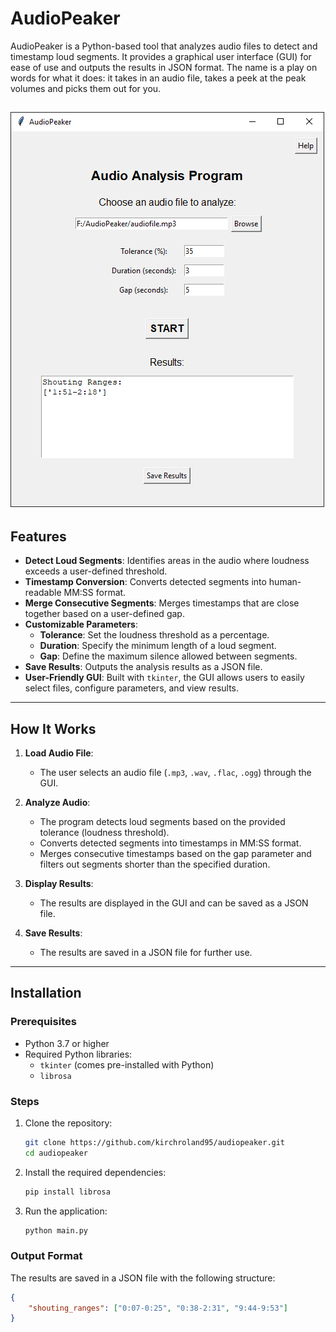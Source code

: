 # AudioPeaker
AudioPeaker is a Python-based tool that analyzes audio files to detect and timestamp loud segments. It provides a graphical user interface (GUI) for ease of use and outputs the results in JSON format.
The name is a play on words for what it does: it takes in an audio file, takes a peek at the peak volumes and picks them out for you.

![AudioPeaker GUI](documentation/audiopeaker.png "AudioPeaker GUI")
---

## Features

- **Detect Loud Segments**: Identifies areas in the audio where loudness exceeds a user-defined threshold.
- **Timestamp Conversion**: Converts detected segments into human-readable MM:SS format.
- **Merge Consecutive Segments**: Merges timestamps that are close together based on a user-defined gap.
- **Customizable Parameters**:
  - **Tolerance**: Set the loudness threshold as a percentage.
  - **Duration**: Specify the minimum length of a loud segment.
  - **Gap**: Define the maximum silence allowed between segments.
- **Save Results**: Outputs the analysis results as a JSON file.
- **User-Friendly GUI**: Built with `tkinter`, the GUI allows users to easily select files, configure parameters, and view results.

---

## How It Works

1. **Load Audio File**:
   - The user selects an audio file (`.mp3`, `.wav`, `.flac`, `.ogg`) through the GUI.

2. **Analyze Audio**:
   - The program detects loud segments based on the provided tolerance (loudness threshold).
   - Converts detected segments into timestamps in MM:SS format.
   - Merges consecutive timestamps based on the gap parameter and filters out segments shorter than the specified duration.

3. **Display Results**:
   - The results are displayed in the GUI and can be saved as a JSON file.

4. **Save Results**:
   - The results are saved in a JSON file for further use.

---

## Installation

### Prerequisites
- Python 3.7 or higher
- Required Python libraries:
  - `tkinter` (comes pre-installed with Python)
  - `librosa`

### Steps
1. Clone the repository:
   ```bash
   git clone https://github.com/kirchroland95/audiopeaker.git
   cd audiopeaker
   ```

2. Install the required dependencies:
   ```bash
   pip install librosa
   ```

3. Run the application:
   ```bash
   python main.py
   ```

### Output Format
The results are saved in a JSON file with the following structure:

```json
{
    "shouting_ranges": ["0:07-0:25", "0:38-2:31", "9:44-9:53"]
}
```

